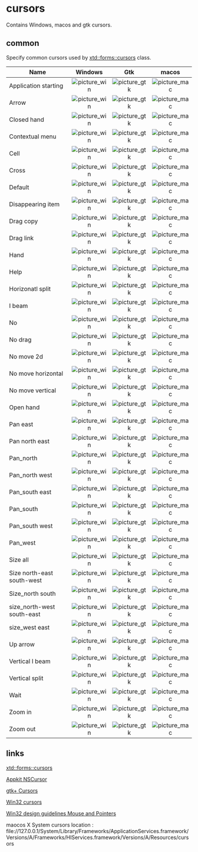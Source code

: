 # cursors

Contains Windows, macos and gtk cursors.

## common

Specify common cursors used by [xtd::forms::cursors](https://github.com/gammasoft71/xtd) class.

| Name | Windows | Gtk | macos |
|---|:-:|:-:|:-:|
| Application starting | ![picture_win](common/app_starting_w.png) | ![picture_gtk](common/app_starting_g.png) | ![picture_mac](common/app_starting_m.png) |
| Arrow | ![picture_win](common/arrow_w.png) | ![picture_gtk](common/arrow_g.png) | ![picture_mac](common/arrow_m.png) |
| Closed hand | ![picture_win](common/closed_hand_w.png) | ![picture_gtk](common/closed_hand_g.png) | ![picture_mac](common/closed_hand_m.png) |
| Contextual menu | ![picture_win](common/contextual_menu_w.png) | ![picture_gtk](common/contextual_menu_g.png) | ![picture_mac](common/contextual_menu_m.png) |
| Cell | ![picture_win](common/cell_w.png) | ![picture_gtk](common/cell_g.png) | ![picture_mac](common/cell_m.png) |
| Cross | ![picture_win](common/cross_w.png) | ![picture_gtk](common/cross_g.png) | ![picture_mac](common/cross_m.png) |
| Default | ![picture_win](common/arrow_w.png) | ![picture_gtk](common/arrow_g.png) | ![picture_mac](common/arrow_m.png) |
| Disappearing item | ![picture_win](common/disappearing_item_w.png) | ![picture_gtk](common/disappearing_item_g.png) | ![picture_mac](common/disappearing_item_m.png) |
| Drag copy | ![picture_win](common/drag_copy_w.png) | ![picture_gtk](common/drag_copy_g.png) | ![picture_mac](common/drag_copy_m.png) |
| Drag link | ![picture_win](common/drag_link_w.png) | ![picture_gtk](common/drag_link_g.png) | ![picture_mac](common/drag_link_m.png) |
| Hand | ![picture_win](common/hand_w.png) | ![picture_gtk](common/hand_g.png) | ![picture_mac](common/hand_m.png) |
| Help | ![picture_win](common/help_w.png) | ![picture_gtk](common/help_g.png) | ![picture_mac](common/help_m.png) |
| Horizonatl split | ![picture_win](common/hsplit_w.png) | ![picture_gtk](common/hsplit_g.png) | ![picture_mac](common/hsplit_m.png) |
| I beam | ![picture_win](common/ibeam_w.png) | ![picture_gtk](common/ibeam_g.png) | ![picture_mac](common/ibeam_m.png) |
| No | ![picture_win](common/no_w.png) | ![picture_gtk](common/no_g.png) | ![picture_mac](common/no_m.png) |
| No drag | ![picture_win](common/no_drag_w.png) | ![picture_gtk](common/no_drag_g.png) | ![picture_mac](common/no_drag_m.png) |
| No move 2d | ![picture_win](common/no_move_2d_w.png) | ![picture_gtk](common/no_move_2d_g.png) | ![picture_mac](common/no_move_2d_m.png) |
| No move horizontal | ![picture_win](common/no_move_horiz_w.png) | ![picture_gtk](common/no_move_horiz_g.png) | ![picture_mac](common/no_move_horiz_m.png) |
| No move vertical | ![picture_win](common/no_move_vert_w.png) | ![picture_gtk](common/no_move_vert_g.png) | ![picture_mac](common/no_move_vert_m.png) |
| Open hand | ![picture_win](common/open_hand_w.png) | ![picture_gtk](common/open_hand_g.png) | ![picture_mac](common/open_hand_m.png) |
| Pan east | ![picture_win](common/pan_east_w.png) | ![picture_gtk](common/pan_east_g.png) | ![picture_mac](common/pan_east_m.png) |
| Pan north east | ![picture_win](common/pan_ne_w.png) | ![picture_gtk](common/pan_ne_g.png) | ![picture_mac](common/pan_ne_m.png) |
| Pan_north | ![picture_win](common/pan_north_w.png) | ![picture_gtk](common/pan_north_g.png) | ![picture_mac](common/pan_north_m.png) |
| Pan_north west | ![picture_win](common/pan_nw_w.png) | ![picture_gtk](common/pan_nw_g.png) | ![picture_mac](common/pan_nw_m.png) |
| Pan_south east | ![picture_win](common/pan_se_w.png) | ![picture_gtk](common/pan_se_g.png) | ![picture_mac](common/pan_se_m.png) |
| Pan_south | ![picture_win](common/pan_south_w.png) | ![picture_gtk](common/pan_south_g.png) | ![picture_mac](common/pan_south_m.png) |
| Pan_south west | ![picture_win](common/pan_sw_w.png) | ![picture_gtk](common/pan_sw_g.png) | ![picture_mac](common/pan_sw_m.png) |
| Pan_west | ![picture_win](common/pan_west_w.png) | ![picture_gtk](common/pan_west_g.png) | ![picture_mac](common/pan_west_m.png) |
| Size all | ![picture_win](common/size_all_w.png) | ![picture_gtk](common/size_all_g.png) | ![picture_mac](common/size_all_m.png) |
| Size north-east south-west | ![picture_win](common/size_nesw_w.png) | ![picture_gtk](common/size_nesw_g.png) | ![picture_mac](common/size_nesw_m.png) |
| Size_north south | ![picture_win](common/size_ns_w.png) | ![picture_gtk](common/size_ns_g.png) | ![picture_mac](common/size_ns_m.png) |
| size_north-west south-east | ![picture_win](common/size_nwse_w.png) | ![picture_gtk](common/size_nwse_g.png) | ![picture_mac](common/size_nwse_m.png) |
| size_west east | ![picture_win](common/size_we_w.png) | ![picture_gtk](common/size_we_g.png) | ![picture_mac](common/size_we_m.png) |
| Up arrow | ![picture_win](common/up_arrow_w.png) | ![picture_gtk](common/up_arrow_g.png) | ![picture_mac](common/up_arrow_m.png) |
| Vertical I beam | ![picture_win](common/vibeam_w.png) | ![picture_gtk](common/vibeam_g.png) | ![picture_mac](common/vibeam_m.png) |
| Vertical split | ![picture_win](common/vsplit_w.png) | ![picture_gtk](common/vsplit_g.png) | ![picture_mac](common/vsplit_m.png) |
| Wait | ![picture_win](common/wait_w.png) | ![picture_gtk](common/wait_g.png) | ![picture_mac](common/wait_m.png) |
| Zoom in | ![picture_win](common/zoom_in_w.png) | ![picture_gtk](common/zoom_in_g.png) | ![picture_mac](common/zoom_in_m.png) |
| Zoom out | ![picture_win](common/zoom_out_w.png) | ![picture_gtk](common/zoom_out_g.png) | ![picture_mac](common/zoom_out_m.png) |

## links

[xtd::forms::cursors](https://codedocs.xyz/gammasoft71/xtd/classxtd_1_1forms_1_1cursors.html)

[Appkit NSCursor](https://developer.apple.com/documentation/appkit/nscursor)

[gtk+ Cursors](https://developer.gnome.org/gdk3/stable/gdk3-Cursors.html)

[Win32 cursors](https://docs.microsoft.com/en-us/windows/win32/api/winuser/nf-winuser-loadcursora)

[Win32 design guidelines Mouse and Pointers](https://docs.microsoft.com/en-us/windows/win32/uxguide/inter-mouse)

maocos X System cursors location : file://127.0.0.1/System/Library/Frameworks/ApplicationServices.framework/Versions/A/Frameworks/HIServices.framework/Versions/A/Resources/cursors
